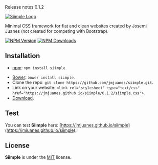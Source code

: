 Release notes 0.1.2

[![Siimple Logo](http://jmjuanes.github.io/siimple/assets/siimple.png)](https://jmjuanes.github.io/siimple/)

Minimal CSS framework for flat and clean websites created by Josemi Juanes (not created for competing with Bootstrap).

[![NPM Version][npm-image]][npm-url]
[![NPM Downloads][downloads-image]][downloads-url]


## Installation

* [npm](http://npmjs.org/): `npm install siimple`.
- [Bower](http://bower.io): `bower install siimple`.
- Clone the repo: `git clone https://github.com/jmjuanes/siimple.git`.
- Link on your website: `<link rel="stylesheet" type="text/css" href="https://jmjuanes.github.io/siimple/0.1.2/siimple.css">`.
- [Download](https://github.com/jmjuanes/siimple/releases).


## Test

You can test **Siimple** here: [https://jmjuanes.github.io/siimple](https://jmjuanes.github.io/siimple).


## License

**Siimple** is under the [MIT](LICENSE) license.



[npm-image]: https://img.shields.io/npm/v/siimple.svg
[npm-url]: https://npmjs.org/package/siimple
[downloads-image]: https://img.shields.io/npm/dm/siimple.svg
[downloads-url]: https://npmjs.org/package/siimple
